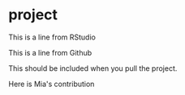 # project

This  is a line from RStudio

This is a line from Github

This should be included when you pull the project. 

Here is Mia's contribution